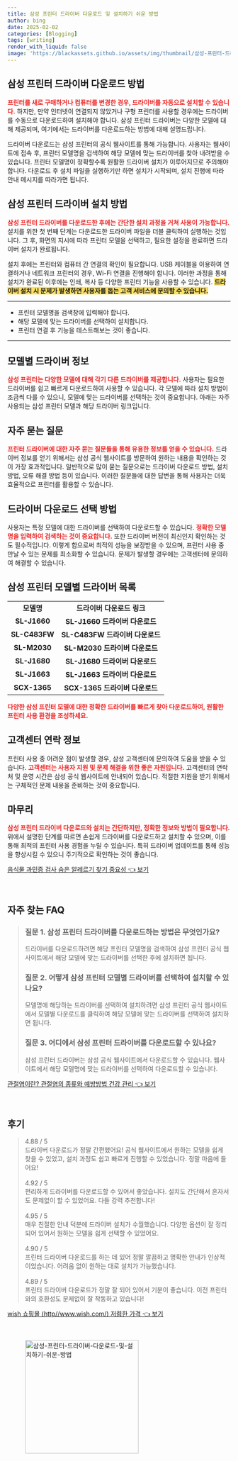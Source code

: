 ```yaml
---
title: 삼성 프린터 드라이버 다운로드 및 설치하기 쉬운 방법
author: bing
date: 2025-02-02
categories: [Blogging]
tags: [writing]
render_with_liquid: false
image: 'https://blackassets.github.io/assets/img/thumbnail/삼성-프린터-드라이버-다운로드-및-설치하기-쉬운-방법.webp'
---
```



<h2 id='삼성_프린터_드라이버_다운로드_방법'>삼성 프린터 드라이버 다운로드 방법</h2>

<p><b><span style="color: #ee2323;">프린터를 새로 구매하거나 컴퓨터를 변경한 경우, 드라이버를 자동으로 설치할 수 있습니다.</span></b> 하지만, 만약 인터넷이 연결되지 않았거나 구형 프린터를 사용할 경우에는 드라이버를 수동으로 다운로드하여 설치해야 합니다. 삼성 프린터 드라이버는 다양한 모델에 대해 제공되며, 여기에서는 드라이버를 다운로드하는 방법에 대해 설명드립니다.</p>

<p>드라이버 다운로드는 삼성 프린터의 공식 웹사이트를 통해 가능합니다. 사용자는 웹사이트에 접속 후, 프린터 모델명을 검색하여 해당 모델에 맞는 드라이버를 찾아 내려받을 수 있습니다. 프린터 모델명이 정확할수록 원활한 드라이버 설치가 이루어지므로 주의해야 합니다. 다운로드 후 설치 파일을 실행하기만 하면 설치가 시작되며, 설치 진행에 따라 안내 메시지를 따라가면 됩니다.</p>

<h2 id='삼성_프린터_드라이버_설치_방법'>삼성 프린터 드라이버 설치 방법</h2>

<p><b><span style="color: #ee2323;">삼성 프린터 드라이버를 다운로드한 후에는 간단한 설치 과정을 거쳐 사용이 가능합니다.</span></b> 설치를 위한 첫 번째 단계는 다운로드한 드라이버 파일을 더블 클릭하여 실행하는 것입니다. 그 후, 화면의 지시에 따라 프린터 모델을 선택하고, 필요한 설정을 완료하면 드라이버 설치가 완료됩니다.</p>

<p>설치 후에는 프린터와 컴퓨터 간 연결의 확인이 필요합니다. USB 케이블을 이용하여 연결하거나 네트워크 프린터의 경우, Wi-Fi 연결을 진행해야 합니다. 이러한 과정을 통해 설치가 완료된 이후에는 인쇄, 복사 등 다양한 프린터 기능을 사용할 수 있습니다. <b><span style="background-color: #ffe066;">드라이버 설치 시 문제가 발생하면 사용자를 돕는 고객 서비스에 문의할 수 있습니다.</span></b></p>

<hr />

<ul>
    <li>프린터 모델명을 검색창에 입력해야 합니다.</li>
    <li>해당 모델에 맞는 드라이버를 선택하여 설치합니다.</li>
    <li>프린터 연결 후 기능을 테스트해보는 것이 좋습니다.</li>
</ul>

<hr />

<h2 id='모델별_드라이버_정보'>모델별 드라이버 정보</h2>

<p><b><span style="color: #ee2323;">삼성 프린터는 다양한 모델에 대해 각기 다른 드라이버를 제공합니다.</span></b> 사용자는 필요한 드라이버를 쉽고 빠르게 다운로드하여 사용할 수 있습니다. 각 모델에 따라 설치 방법이 조금씩 다를 수 있으니, 모델에 맞는 드라이버를 선택하는 것이 중요합니다. 아래는 자주 사용되는 삼성 프린터 모델과 해당 드라이버 링크입니다.</p>

<h2 id='자주_묻는_질문'>자주 묻는 질문</h2>

<p><b><span style="color: #ee2323;">프린터 드라이버에 대한 자주 묻는 질문들을 통해 유용한 정보를 얻을 수 있습니다.</span></b> 드라이버 정보를 얻기 위해서는 삼성 공식 웹사이트를 방문하여 원하는 내용을 확인하는 것이 가장 효과적입니다. 일반적으로 많이 묻는 질문으로는 드라이버 다운로드 방법, 설치 방법, 오류 해결 방법 등이 있습니다. 이러한 질문들에 대한 답변을 통해 사용자는 더욱 효율적으로 프린터를 활용할 수 있습니다.</p>

<h2 id='드라이버_다운로드_선택_방법'>드라이버 다운로드 선택 방법</h2>

<p>사용자는 특정 모델에 대한 드라이버를 선택하여 다운로드할 수 있습니다. <b><span style="color: #ee2323;">정확한 모델명을 입력하여 검색하는 것이 중요합니다.</span></b> 또한 드라이버 버전이 최신인지 확인하는 것도 필수적입니다. 이렇게 함으로써 최적의 성능을 보장받을 수 있으며, 프린터 사용 중 만날 수 있는 문제를 최소화할 수 있습니다. 문제가 발생할 경우에는 고객센터에 문의하여 해결할 수 있습니다.</p>

<h2 id='삼성_프린터_모델별_드라이버_목록'>삼성 프린터 모델별 드라이버 목록</h2>

<table>
    <tr>
        <td style="text-align: center; height: 17px;"><b>모델명</b></td>
        <td style="text-align: center; height: 17px;"><b>드라이버 다운로드 링크</b></td>
    </tr>
    <tr>
        <td style="text-align: center; height: 17px;"><b>SL-J1660</b></td>
        <td style="text-align: center; height: 17px;"><b>SL-J1660 드라이버 다운로드</b></td>
    </tr>
    <tr>
        <td style="text-align: center; height: 17px;"><b>SL-C483FW</b></td>
        <td style="text-align: center; height: 17px;"><b>SL-C483FW 드라이버 다운로드</b></td>
    </tr>
    <tr>
        <td style="text-align: center; height: 17px;"><b>SL-M2030</b></td>
        <td style="text-align: center; height: 17px;"><b>SL-M2030 드라이버 다운로드</b></td>
    </tr>
    <tr>
        <td style="text-align: center; height: 17px;"><b>SL-J1680</b></td>
        <td style="text-align: center; height: 17px;"><b>SL-J1680 드라이버 다운로드</b></td>
    </tr>
    <tr>
        <td style="text-align: center; height: 17px;"><b>SL-J1663</b></td>
        <td style="text-align: center; height: 17px;"><b>SL-J1663 드라이버 다운로드</b></td>
    </tr>
    <tr>
        <td style="text-align: center; height: 17px;"><b>SCX-1365</b></td>
        <td style="text-align: center; height: 17px;"><b>SCX-1365 드라이버 다운로드</b></td>
    </tr>
</table>

<p><b><span style="color: #ee2323;">다양한 삼성 프린터 모델에 대한 정확한 드라이버를 빠르게 찾아 다운로드하여, 원활한 프린터 사용 환경을 조성하세요.</span></b></p>

<h2 id='고객센터_연락_정보'>고객센터 연락 정보</h2>

<p>프린터 사용 중 어려운 점이 발생할 경우, 삼성 고객센터에 문의하여 도움을 받을 수 있습니다. <b><span style="color: #ee2323;">고객센터는 사용자 지원 및 문제 해결을 위한 좋은 자원입니다.</span></b> 고객센터의 연락처 및 운영 시간은 삼성 공식 웹사이트에 안내되어 있습니다. 적절한 지원을 받기 위해서는 구체적인 문제 내용을 준비하는 것이 중요합니다.</p>

<h2 id='마무리'>마무리</h2>

<p><b><span style="color: #ee2323;">삼성 프린터 드라이버 다운로드와 설치는 간단하지만, 정확한 정보와 방법이 필요합니다.</span></b> 위에서 설명한 단계를 따르면 손쉽게 드라이버를 다운로드하고 설치할 수 있으며, 이를 통해 최적의 프린터 사용 경험을 누릴 수 있습니다. 특히 드라이버 업데이트를 통해 성능을 향상시킬 수 있으니 주기적으로 확인하는 것이 좋습니다.</p>


<p><a class="click-button" title="음식물 과민증 검사 숨은 알레르기 찾기 중요성" href="https://blackassets.github.io/posts/%EC%9D%8C%EC%8B%9D%EB%AC%BC-%EA%B3%BC%EB%AF%BC%EC%A6%9D-%EA%B2%80%EC%82%AC-%EC%88%A8%EC%9D%80-%EC%95%8C%EB%A0%88%EB%A5%B4%EA%B8%B0-%EC%B0%BE%EA%B8%B0-%EC%A4%91%EC%9A%94%EC%84%B1/" rel="dofollow">음식물 과민증 검사 숨은 알레르기 찾기 중요성 👈 보기</a></p><br>
<h2 id='자주_찾는_FAQ'>자주 찾는 FAQ</h2>
<div itemscope="" itemtype="https://schema.org/FAQPage"> 
<blockquote> 
<div itemscope="" itemprop="mainEntity" itemtype="https://schema.org/Question"> 
<h3 itemprop="name">질문 1. 삼성 프린터 드라이버를 다운로드하는 방법은 무엇인가요?</h3> 
<div itemscope="" itemprop="acceptedAnswer" itemtype="https://schema.org/Answer"> 
<span itemprop="text"> 
<p>드라이버를 다운로드하려면 해당 프린터 모델명을 검색하여 삼성 프린터 공식 웹사이트에서 해당 모델에 맞는 드라이버를 선택한 후에 설치하면 됩니다.</p> 
</span> 
</div> 
</div> 
<div itemscope="" itemprop="mainEntity" itemtype="https://schema.org/Question"> 
<h3 itemprop="name">질문 2. 어떻게 삼성 프린터 모델별 드라이버를 선택하여 설치할 수 있나요?</h3> 
<div itemscope="" itemprop="acceptedAnswer" itemtype="https://schema.org/Answer"> 
<span itemprop="text"> 
<p>모델명에 해당하는 드라이버를 선택하여 설치하려면 삼성 프린터 공식 웹사이트에서 모델별 다운로드를 클릭하여 해당 모델에 맞는 드라이버를 선택하여 설치하면 됩니다.</p> 
</span> 
</div> 
</div> 
<div itemscope="" itemprop="mainEntity" itemtype="https://schema.org/Question"> 
<h3 itemprop="name">질문 3. 어디에서 삼성 프린터 드라이버를 다운로드할 수 있나요?</h3> 
<div itemscope="" itemprop="acceptedAnswer" itemtype="https://schema.org/Answer"> 
<span itemprop="text"> 
<p>삼성 프린터 드라이버는 삼성 공식 웹사이트에서 다운로드할 수 있습니다. 웹사이트에서 해당 모델명에 맞는 드라이버를 선택하여 다운로드할 수 있습니다.</p> 
</span> 
</div> 
</div> 
</blockquote> 
</div>
<p><a class="click-button" title="관절염이란? 관절염의 종류와 예방방법 건강 관리" href="https://blackassets.github.io/posts/%EA%B4%80%EC%A0%88%EC%97%BC%EC%9D%B4%EB%9E%80-%EA%B4%80%EC%A0%88%EC%97%BC%EC%9D%98-%EC%A2%85%EB%A5%98%EC%99%80-%EC%98%88%EB%B0%A9%EB%B0%A9%EB%B2%95-%EA%B1%B4%EA%B0%95-%EA%B4%80%EB%A6%AC/" rel="dofollow">관절염이란? 관절염의 종류와 예방방법 건강 관리 👈 보기</a></p><br>
<h2 id='후기'>후기</h2>
<div itemscope itemtype="https://schema.org/Product">
  <blockquote>
  <div itemprop="review" itemscope itemtype="https://schema.org/Review">
      <div itemprop="reviewRating" itemscope itemtype="https://schema.org/Rating"> <span itemprop="ratingValue">4.88</span> / <span itemprop="bestRating">5</span> </div>
      <span itemprop="reviewBody">드라이버 다운로드가 정말 간편했어요! 공식 웹사이트에서 원하는 모델을 쉽게 찾을 수 있었고, 설치 과정도 쉽고 빠르게 진행할 수 있었습니다. 정말 마음에 들어요!</span>
  </div>
  <br>
  <div itemprop="review" itemscope itemtype="https://schema.org/Review">
      <div itemprop="reviewRating" itemscope itemtype="https://schema.org/Rating"> <span itemprop="ratingValue">4.92</span> / <span itemprop="bestRating">5</span> </div>
      <span itemprop="reviewBody">편리하게 드라이버를 다운로드할 수 있어서 좋았습니다. 설치도 간단해서 혼자서도 문제없이 할 수 있었어요. 다들 강력 추천합니다!</span>
  </div>
  <br>
  <div itemprop="review" itemscope itemtype="https://schema.org/Review">
      <div itemprop="reviewRating" itemscope itemtype="https://schema.org/Rating"> <span itemprop="ratingValue">4.95</span> / <span itemprop="bestRating">5</span> </div>
      <span itemprop="reviewBody">매우 친절한 안내 덕분에 드라이버 설치가 수월했습니다. 다양한 옵션이 잘 정리되어 있어서 원하는 모델을 쉽게 선택할 수 있었어요.</span>
  </div>
  <br>
  <div itemprop="review" itemscope itemtype="https://schema.org/Review">
      <div itemprop="reviewRating" itemscope itemtype="https://schema.org/Rating"> <span itemprop="ratingValue">4.90</span> / <span itemprop="bestRating">5</span> </div>
      <span itemprop="reviewBody">프린터 드라이버 다운로드를 하는 데 있어 정말 깔끔하고 명확한 안내가 인상적이었습니다. 어려움 없이 원하는 대로 설치가 가능했습니다.</span>
  </div>
  <br>
  <div itemprop="review" itemscope itemtype="https://schema.org/Review">
      <div itemprop="reviewRating" itemscope itemtype="https://schema.org/Rating"> <span itemprop="ratingValue">4.89</span> / <span itemprop="bestRating">5</span> </div>
      <span itemprop="reviewBody">프린터 드라이버 다운로드가 정말 잘 되어 있어서 기분이 좋습니다. 이전 프린터와의 호환성도 문제없이 잘 작동하고 있습니다!</span>
  </div>
  </blockquote>
</div>
<p><a class="click-button" title="wish 쇼핑몰 (http//www.wish.com/) 저렴한 가격" href="https://blackassets.github.io/posts/wish-%EC%87%BC%ED%95%91%EB%AA%B0-(httpwww.wish.com)-%EC%A0%80%EB%A0%B4%ED%95%9C-%EA%B0%80%EA%B2%A9/" rel="dofollow">wish 쇼핑몰 (http//www.wish.com/) 저렴한 가격 👈 보기</a></p><br>
<figure class="image"><img src="https://blackassets.github.io/assets/img/thumbnail/삼성-프린터-드라이버-다운로드-및-설치하기-쉬운-방법.webp" alt="삼성-프린터-드라이버-다운로드-및-설치하기-쉬운-방법" width="256" height="256"></figure>